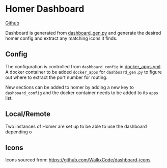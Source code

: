 # Homer Dashboard

[Github](https://github.com/bastienwirtz/homer)

Dashboard is generated from [dashboard_gen.py](../../dashboard_gen.py) and generate the desired homer config and extract 
any matching icons it finds. 

## Config
The configuration is controlled from `dashboard_config` in [docker_apps.yml](../../.config/docker_apps.yml). A docker container
to be added `docker_apps` for `dashboard_gen.py` to figure out where to extract the port number for routing.

New sections can be added to homer by adding a new key to `dashboard_config` and the docker container needs to be added to
its `apps` list. 

## Local/Remote
Two instances of Homer are set up to be able to use the dashboard depending o

## Icons
Icons sourced from: https://github.com/WalkxCode/dashboard-icons
